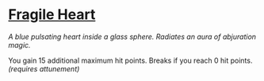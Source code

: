 # [Fragile Heart](https://hollowknight.wiki/w/Fragile_Heart)

*A blue pulsating heart inside a glass sphere. Radiates an aura of abjuration magic.*

You gain 15 additional maximum hit points. Breaks if you reach 0 hit points. *(requires attunement)*
